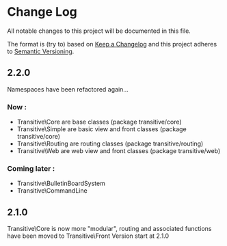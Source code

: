# Change Log
All notable changes to this project will be documented in this file.

The format is (try to) based on [Keep a Changelog](http://keepachangelog.com/) 
and this project adheres to [Semantic Versioning](http://semver.org/).

## 2.2.0
Namespaces have been refactored again…

### Now : 
- Transitive\Core are base classes (package transitive/core)
- Transitive\Simple are basic view and front classes (package transitive/core)
- Transitive\Routing are routing classes (package transitive/routing)
- Transitive\Web are web view and front classes (package transitive/web)

### Coming later :
- Transitive\BulletinBoardSystem
- Transitive\CommandLine

## 2.1.0
Transitive\Core is now more "modular", routing and associated functions have been moved to Transitive\Front
Version start at 2.1.0
